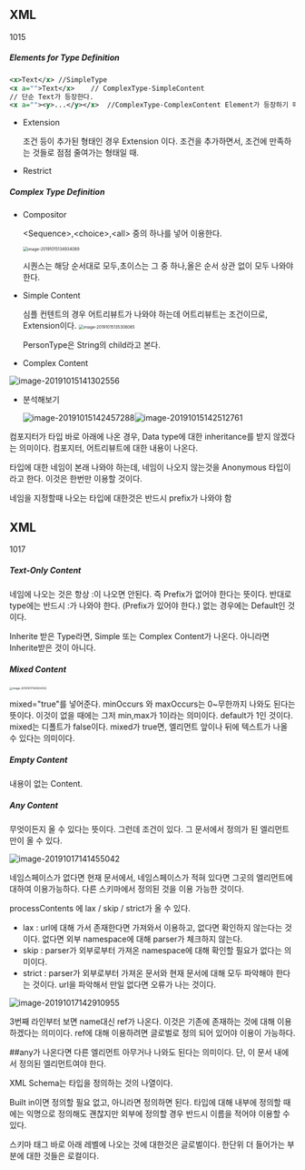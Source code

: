 ## XML

1015

##### Elements for Type Definition

```xml
<x>Text</x>	//SimpleType
<x a="">Text</x>	// ComplexType-SimpleContent
// 단순 Text가 등장한다.
<x a=""><y>...</y></x>	//ComplexType-ComplexContent Element가 등장하기 때문.
```

- Extension

  조건 등이 추가된 형태인 경우 Extension 이다. 조건을 추가하면서, 조건에 만족하는 것들로 점점 줄여가는 형태일 때.

- Restrict

##### Complex Type Definition

- Compositor

  \<Sequence>,\<choice>,\<all> 중의 하나를 넣어 이용한다.

  <img src="image/image-20191015134934089.png" alt="image-20191015134934089" style="zoom:50%;" />

  시퀀스는 해당 순서대로 모두,초이스는 그 중 하나,올은 순서 상관 없이 모두 나와야 한다.

- Simple Content

  심플 컨텐트의 경우 어트리뷰트가 나와야 하는데 어트리뷰트는 조건이므로, Extension이다. 
  <img src="image/image-20191015135306065.png" alt="image-20191015135306065" style="zoom:50%;" />

  PersonType은 String의 child라고 본다. 

- Complex Content

![image-20191015141302556](image/image-20191015141302556.png)

- 분석해보기 

  ![image-20191015142457288](image/image-20191015142457288.png)![image-20191015142512761](image/image-20191015142512761.png)

컴포지터가 타입 바로 아래에 나온 경우, Data type에 대한 inheritance를 받지 않겠다는 의미이다. 컴포지터, 어트리뷰트에 대한 내용이 나온다.

타입에 대한 네임이 본래 나와야 하는데, 네임이 나오지 않는것을 Anonymous 타입이라고 한다. 이것은 한번만 이용할 것이다.

네임을 지정할때 나오는 타입에 대한것은 반드시 prefix가 나와야 함

## XML

1017

##### Text-Only Content

네임에 나오는 것은 항상 :이 나오면 안된다. 즉 Prefix가 없어야 한다는 뜻이다. 반대로 type에는 반드시 :가 나와야 한다. (Prefix가 있어야 한다.) 없는 경우에는 Default인 것이다. 

Inherite 받은 Type라면, Simple 또는 Complex Content가 나온다. 아니라면 Inherite받은 것이 아니다.

##### Mixed Content

<img src="image/image-20191017140834302.png" alt="image-20191017140834302" style="zoom:33%;" />

mixed="true"를 넣어준다. minOccurs 와 maxOccurs는 0~무한까지 나와도 된다는 뜻이다. 이것이 없을 때에는 그저 min,max가 1이라는 의미이다. default가 1인 것이다. mixed는 디폴트가 false이다. mixed가 true면, 엘리먼트 앞이나 뒤에 텍스트가 나올 수 있다는 의미이다.

##### Empty Content

내용이 없는 Content.

##### Any Content

무엇이든지 올 수 있다는 뜻이다. 그런데 조건이 있다. 그 문서에서 정의가 된 엘리먼트만이 올 수 있다. 

![image-20191017141455042](image/image-20191017141455042.png)

네임스페이스가 없다면 현재 문서에서, 네임스페이스가 적혀 있다면 그곳의 엘리먼트에 대하여 이용가능하다. 다른 스키마에서 정의된 것을 이용 가능한 것이다. 

processContents 에 lax / skip / strict가 올 수 있다.

- lax : url에 대해 가서 존재한다면 가져와서 이용하고, 없다면 확인하지 않는다는 것이다. 없다면 외부 namespace에 대해 parser가 체크하지 않는다.
- skip : parser가 외부로부터 가져온 namespace에 대해 확인할 필요가 없다는 의미이다.
- strict : parser가 외부로부터 가져온 문서와 현재 문서에 대해 모두 파악해야 한다는 것이다. url을 파악해서 만일 없다면 오류가 나는 것이다.

![image-20191017142910955](image/image-20191017142910955.png)

3번째 라인부터 보면 name대신 ref가 나온다. 이것은 기존에 존재하는 것에 대해 이용하겠다는 의미이다. ref에 대해 이용하려면 글로벌로 정의 되어 있어야 이용이 가능하다. 

\##any가 나온다면 다른 엘리먼트 아무거나 나와도 된다는 의미이다. 단, 이 문서 내에서 정의된 엘리먼트여야 한다. 

XML Schema는 타입을 정의하는 것의 나열이다. 

Built in이면 정의할 필요 없고, 아니라면 정의하면 된다. 타입에 대해 내부에 정의할 때에는 익명으로 정의해도 괜찮지만 외부에 정의할 경우 반드시 이름을 적어야 이용할 수 있다. 

스키마 태그 바로 아래 레벨에 나오는 것에 대한것은 글로벌이다. 한단위 더 들어가는 부분에 대한 것들은 로컬이다. 